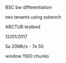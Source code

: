 BSC bw differentiation

two tenants using ssbench

ARCTUR testbed

12/01/2017

5a 20Mb/s - 7e 50

window 1500 chunks
